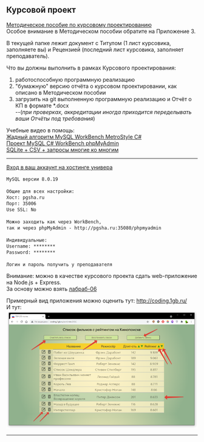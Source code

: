 ## Курсовой проект

[Методическое пособие по курсовому проектированию](https://pcoding.ru/pdf/CourseProject.pdf)  
Особое внимание в Методическом пособии обратите на Приложение 3.

В текущей папке лежит документ с Титулом (1 лист курсовика, заполняете вы) и Рецензией (последний лист курсовика, заполняет преподаватель).  

Что вы должны выполнить в рамках Курсового проектирования:  
1) работоспособную программную реализацию  
2) "бумажную" версию отчёта о курсовом проектировании, как описано в Методическом пособии  
3) загрузить на git выполненную программную реализацию и Отчёт о КП в формате *.docx  
--(*при проверках, аккредитации иногда приходится переделывать ваши Отчёты под требования*)  

Учебные видео в помощь:  
[Жадный алгоритм MySQL WorkBench MetroStyle C#](https://youtu.be/ThsrS96wBnc)  
[Проект MySQL C# WorkBench phpMyAdmin](https://youtu.be/Y9sIPmtrLnQ)  
[SQLite + CSV + запросы многие ко многим](https://youtu.be/K1EqyVOkv70)  

---  

[Вход в ваш аккаунт на хостинге универа](http://pgsha.ru:35080/phpmyadmin)  

```
MySQL версии 8.0.19

Общие для всех настройки:
Хост: pgsha.ru
Порт: 35006
Use SSL: No

Можно заходить как через WorkBench, 
так и через phpMyAdmin - http://pgsha.ru:35080/phpmyadmin

Индивидуальные:
Username: ********
Password: ********

Логин и пароль получить у преподавателя  
```

Внимание: можно в качестве курсового проекта сдать web-приложение на Node.js + Express.  
За основу можно взять [лабраб-06](https://github.com/permCoding/nodejs21/tree/main/LABRAB/LABRAB06)  

Примерный вид приложения можно оценить тут: http://coding.1gb.ru/  
И тут:  
![app](app.png)  

---  
